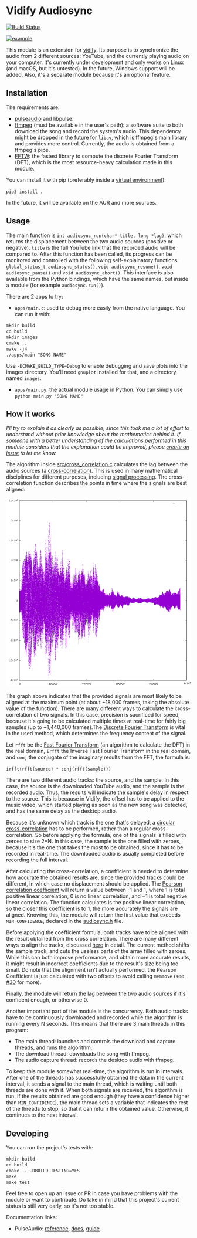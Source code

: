 # Vidify Audiosync
[![Build Status](https://travis-ci.com/vidify/audiosync.svg?branch=master)](https://travis-ci.com/vidify/audiosync)

[![example](images/demo.gif)](images/demo.mp4)

This module is an extension for [vidify](https://github.com/vidify/vidify). Its purpose is to synchronize the audio from 2 different sources: YouTube, and the currently playing audio on your computer. It's currently under development and only works on Linux (and macOS, but it's untested). In the future, Windows support will be added. Also, it's a separate module because it's an optional feature.


## Installation
The requirements are:

* [pulseaudio](https://www.freedesktop.org/wiki/Software/PulseAudio/) and libpulse.
* [ffmpeg](https://www.ffmpeg.org/) (must be available in the user's path): a software suite to both download the song and record the system's audio. This dependency might be dropped in the future for `libav`, which is ffmpeg's main library and provides more control. Currently, the audio is obtained from a ffmpeg's pipe.
* [FFTW](http://www.fftw.org/): the fastest library to compute the discrete Fourier Transform (DFT), which is the most resource-heavy calculation made in this module.

You can install it with pip (preferably inside a [virtual environment](https://docs.python.org/3/tutorial/venv.html)):

`pip3 install .`

In the future, it will be available on the AUR and more sources.


## Usage

The main function is `int audiosync_run(char* title, long *lag)`, which returns the displacement between the two audio sources (positive or negative). `title` is the full YouTube link that the recorded audio will be compared to. After this function has been called, its progress can be monitored and controlled with the following self-explainatory functions: `global_status_t audiosync_status()`, `void audiosync_resume()`, `void audiosync_pause()` and `void audiosync_abort()`. This interface is also available from the Python bindings, which have the same names, but inside a module (for example `audiosync.run()`).

There are 2 apps to try:

* `apps/main.c`: used to debug more easily from the native language. You can run it with:

```shell
mkdir build
cd build
mkdir images
cmake ..
make -j4
./apps/main "SONG NAME"
```

Use `-DCMAKE_BUILD_TYPE=Debug` to enable debugging and save plots into the images directory. You'll need `gnuplot` installed for that, and a directory named `images`.

* `apps/main.py`: the actual module usage in Python. You can simply use `python main.py "SONG NAME"`


## How it works
*I'll try to explain it as clearly as possible, since this took me a lot of effort to understand without prior knowledge about the mathematics behind it. If someone with a better understanding of the calculations performed in this module considers that the explanation could be improved, please [create an issue](https://github.com/marioortizmanero/vidify-audiosync/issues) to let me know.*

The algorithm inside [src/cross\_correlation.c](https://github.com/marioortizmanero/vidify-audiosync/blob/master/src/cross_correlation.c) calculates the lag between the audio sources (a [cross-correlation](https://en.wikipedia.org/wiki/Cross-correlation)). This is used in many mathematical disciplines for different purposes, including [signal processing](https://en.wikipedia.org/wiki/Cross-correlation#Time_delay_analysis). The cross-correlation function describes the points in time where the signals are best aligned:

![img](images/cross_correlation.png)

The graph above indicates that the provided signals are most likely to be aligned at the maximum point (at about ~18,000 frames, taking the absolute value of the function). There are many different ways to calculate the cross-correlation of two signals. In this case, precision is sacrificed for speed, because it's going to be calculated multiple times at real-time for fairly big samples (up to ~1,440,000 frames).The [Discrete Fourier Transform](https://en.wikipedia.org/wiki/Fast_Fourier_transform) is vital in the used method, which determines the frequency content of the signal.

Let `rfft` be the [Fast Fourier Transform](https://en.wikipedia.org/wiki/Fast_Fourier_transform) (an algorithm to calculate the DFT) in the real domain, `irfft` the Inverse Fast Fourier Transform in the real domain, and `conj` the conjugate of the imaginary results from the FFT, the formula is:

`irfft(rfft(source) * conj(rfft(sample)))`

There are two different audio tracks: the source, and the sample. In this case, the source is the downloaded YouTube audio, and the sample is the recorded audio. Thus, the results will indicate the sample's delay in respect to the source. This is because in Vidify, the offset has to be applied to the music video, which started playing as soon as the new song was detected, and has the same delay as the desktop audio.

Because it's unknown which track is the one that's delayed, a [circular cross-correlation](https://en.wikipedia.org/wiki/Discrete_Fourier_transform#Circular_convolution_theorem_and_cross-correlation_theorem) has to be performed, rather than a regular cross-correlation. So before applying the formula, one of the signals is filled with zeroes to size 2\*N. In this case, the sample is the one filled with zeroes, because it's the one that takes the most to be obtained, since it has to be recorded in real-time. The downloaded audio is usually completed before recording the full interval.

After calculating the cross-correlation, a coefficient is needed to determine how accurate the obtained results are, since the provided tracks could be different, in which case no displacement should be applied. The [Pearson correlation coefficient](https://en.wikipedia.org/wiki/Pearson_correlation_coefficient#For_a_sample) will return a value between -1 and 1, where 1 is total positive linear correlation, 0 is no linear correlation, and −1 is total negative linear correlation. The function calculates is the positive linear correlation, so the closer this coefficient is to 1, the more accurately the signals are aligned. Knowing this, the module will return the first value that exceeds `MIN_CONFIDENCE`, declared in the [audiosync.h](https://github.com/vidify/audiosync/blob/master/include/vidify_audiosync/audiosync.h) file.

Before applying the coefficient formula, both tracks have to be aligned with the result obtained from the cross correlation. There are many different ways to align the tracks, discussed [here](https://github.com/vidify/audiosync/issues/6) in detail. The current method shifts the sample track, and cuts the useless parts of the array filled with zeroes. While this can both improve performance, and obtain more accurate results, it might result in incorrect coefficients due to the result's size being too small. Do note that the alignment isn't actually performed, the Pearson Coefficient is just calculated with two offsets to avoid calling `memmove` (see [#30](https://github.com/vidify/audiosync/issues/30) for more).

Finally, the module will return the lag between the two audio sources if it's confident enough, or otherwise 0.

Another important part of the module is the concurrency. Both audio tracks have to be continuously downloaded and recorded while the algorithm is running every N seconds. This means that there are 3 main threads in this program:

* The main thread: launches and controls the download and capture threads, and runs the algorithm.
* The download thread: downloads the song with ffmpeg.
* The audio capture thread: records the desktop audio with ffmpeg.

To keep this module somewhat real-time, the algorithm is run in intervals. After one of the threads has successfully obtained the data in the current interval, it sends a signal to the main thread, which is waiting until both threads are done with it. When both signals are recevied, the algorithm is run. If the results obtained are good enough (they have a confidence higher than `MIN_CONFIDENCE`), the main thread sets a variable that indicates the rest of the threads to stop, so that it can return the obtained value. Otherwise, it continues to the next interval.

## Developing

You can run the project's tests with:

```
mkdir build
cd build
cmake .. -DBUILD_TESTING=YES
make
make test
```

Feel free to open up an issue or PR in case you have problems with the module or want to contribute. Do take in mind that this project's current status is still very early, so it's not too stable.

Documentation links:

* PulseAudio: [reference](https://freedesktop.org/software/pulseaudio/doxygen/index.html), [docs](https://www.freedesktop.org/wiki/Software/PulseAudio/Documentation/User/), [guide](https://gavv.github.io/articles/pulseaudio-under-the-hood/#portability).
